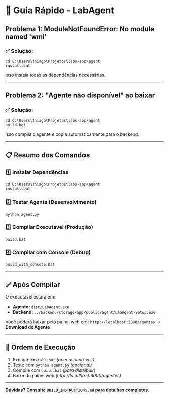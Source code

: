 # 🚀 Guia Rápido - LabAgent

## Problema 1: ModuleNotFoundError: No module named 'wmi'

### ✅ Solução:
```batch
cd C:\Users\thiago\Projetos\labs-app\agent
install.bat
```

Isso instala todas as dependências necessárias.

---

## Problema 2: "Agente não disponível" ao baixar

### ✅ Solução:
```batch
cd C:\Users\thiago\Projetos\labs-app\agent
build.bat
```

Isso compila o agente e copia automaticamente para o backend.

---

## 📋 Resumo dos Comandos

### 1️⃣ Instalar Dependências
```batch
cd C:\Users\thiago\Projetos\labs-app\agent
install.bat
```

### 2️⃣ Testar Agente (Desenvolvimento)
```batch
python agent.py
```

### 3️⃣ Compilar Executável (Produção)
```batch
build.bat
```

### 4️⃣ Compilar com Console (Debug)
```batch
build_with_console.bat
```

---

## ✅ Após Compilar

O executável estará em:
- **Agente:** `dist/LabAgent.exe`
- **Backend:** `../backend/storage/app/public/agent/LabAgent-Setup.exe`

Você poderá baixar pelo painel web em:
`http://localhost:3000/agentes` → **Download do Agente**

---

## 🎯 Ordem de Execução

1. Execute `install.bat` *(apenas uma vez)*
2. Teste com `python agent.py` *(opcional)*
3. Compile com `build.bat` *(para distribuir)*
4. Baixe do painel web *(http://localhost:3000/agentes)*

---

**Dúvidas? Consulte `BUILD_INSTRUCTIONS.md` para detalhes completos.**

